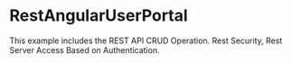 # RestAngularUserPortal
This example includes the REST API CRUD Operation.
Rest Security, Rest Server Access Based on Authentication.
